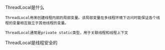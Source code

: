 ThreadLocal是什么

    ThreadLocal用来创建线程内部的局部变量。该局部变量在多线程环境下访问时能保证各个线程的变量相互独立于其他线程的变量。

    ThreadLocal通常是private static类型，用于关联线程和线程上下文

ThreadLocal是线程安全的

    
    











